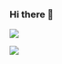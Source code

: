 ### Hi there 👋

![](https://github-readme-stats.vercel.app/api?username=FMercurYG&show_icons=true&theme=dark&count_private=true)

![](https://github-readme-stats.vercel.app/api/top-langs/?username=FMercurYG&theme=dark&layout=compact)
